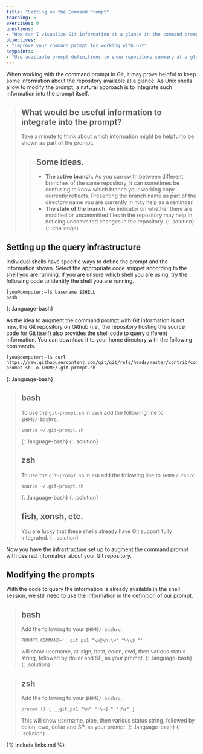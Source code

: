 ```yaml
---
title: "Setting up the Command Prompt"
teaching: 5
exercises: 0
questions:
- "How can I visualize Git information at a glance in the command prompt?"
objectives:
- "Improve your command prompt for working with Git"
keypoints:
- "Use available prompt definitions to show repository summary at a glance."
---
```


When working with the command prompt in Git, it may prove helpful to keep
some information about the repository available at a glance. As Unix shells
allow to modify the prompt, a natural approach is to integrate such information
into the prompt itself.

> ## What would be useful information to integrate into the prompt?
>
> Take a minute to think about which information might be helpful to be shown as part of the prompt.
>
>> ## Some ideas.
>>
>> - **The active branch.** As you can swith between different branches of the same repository, it
>>   can sometimes be confusing to know which branch your working copy currently reflects. Presenting
>>   the branch name as part of the directory name you are currently in may help as a reminder.
>> - **The state of the branch.** An indicator on whether there are modified or uncommitted files in
>>   the repository may help in noticing uncommited changes in the repository.
> {: .solution}
{: .challenge}

## Setting up the query infrastructure

Individual shells have specific ways to define the prompt and the information shown. Select the
appropriate code snippet according to the shell you are running. If you are unsure which shell
you are using, try the following code to identify the shell you are running.

~~~
[you@computer:~]$ basename $SHELL
bash
~~~
{: .language-bash}

As the idea to augment the command prompt with Git information is not new, the Git repository on
Github (i.e., the repository hosting the source code for Git itself) also provides the shell code
to query different information. You can download it to your home directory with the following commands.

~~~
[you@computer:~]$ curl https://raw.githubusercontent.com/git/git/refs/heads/master/contrib/completion/git-prompt.sh -o $HOME/.git-prompt.sh
~~~
{: .language-bash}

> ## bash
>
> To use the `git-prompt.sh` in `bash` add the following line to `$HOME/.bashrc`.
> ~~~
> source ~/.git-prompt.sh
> ~~~
> {: .language-bash}
{: .solution}
> ## zsh
> To use the `git-prompt.sh` in `zsh` add the following line to `$HOME/.zshrc`.
> ~~~
> source ~/.git-prompt.sh
> ~~~
> {: .language-bash}
{: .solution}
> ## fish, xonsh, etc.
>
> You are lucky that these shells already have Git support fully integrated.
{: .solution}

Now you have the infrastructure set up to augment the command prompt with desired information about your Git repository.

## Modifying the prompts

With the code to query the information is already available in the shell session,  we still need to use the information in the definition of our prompt.

> ## bash
> Add the following to your `$HOME/.bashrc`.
> ~~~
> PROMPT_COMMAND='__git_ps1 "\u@\h:\w" "\\\$ "'
> ~~~
> will show username, at-sign, host, colon, cwd, then
> various status string, followed by dollar and SP, as
>   your prompt.
> {: .language-bash}
{: .solution}

> ## zsh
> Add the following to your `$HOME/.bashrc`.
> ~~~
> precmd () { __git_ps1 "%n" ":%~$ " "|%s" }
> ~~~
> This will show username, pipe, then various status string, followed by colon, cwd, dollar and SP, as your prompt.
> {: .language-bash}
{: .solution}


{% include links.md %}
